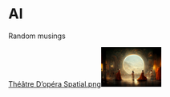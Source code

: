 # AI

Random musings 


[Théâtre D’opéra Spatial.png](https://commons.wikimedia.org/wiki/File:Th%C3%A9%C3%A2tre_D%E2%80%99op%C3%A9ra_Spatial.png?uselang=en#Licensing)![img.png](markdown%2Fimg.png)